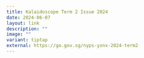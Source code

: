 ```yaml
---
title: Kalaidoscope Term 2 Issue 2024
date: 2024-06-07
layout: link
description: ""
image: ""
variant: tiptap
external: https://go.gov.sg/nyps-yxnx-2024-term2
---
```

